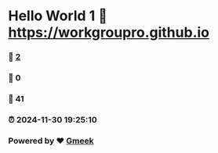 # Hello World 1  :link: https://workgroupro.github.io 
### :page_facing_up: [2](https://workgroupro.github.io/tag.html) 
### :speech_balloon: 0 
### :hibiscus: 41 
### :alarm_clock: 2024-11-30 19:25:10 
### Powered by :heart: [Gmeek](https://github.com/Meekdai/Gmeek)

